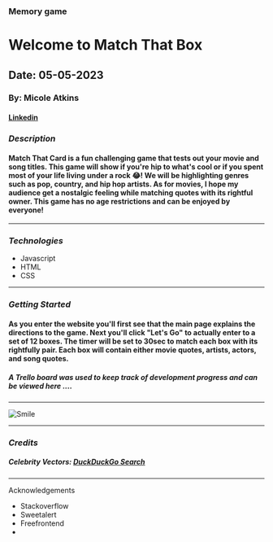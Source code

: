 ### Memory game

# Welcome to Match That Box

## Date: 05-05-2023

### By: Micole Atkins

#### [Linkedin](https://www.linkedin.com/in/micoleatkins/)

### **_Description_**

#### Match That Card is a fun challenging game that tests out your movie and song titles. This game will show if you're hip to what's cool or if you spent most of your life living under a rock :joy:! We will be highlighting genres such as pop, country, and hip hop artists. As for movies, I hope my audience get a nostalgic feeling while matching quotes with its rightful owner. This game has no age restrictions and can be enjoyed by everyone!

---

### **_Technologies_**

- Javascript
- HTML
- CSS

---

### **_Getting Started_**

#### As you enter the website you'll first see that the main page explains the directions to the game. Next you'll click "Let's Go" to actually enter to a set of 12 boxes. The timer will be set to 30sec to match each box with its rightfully pair. Each box will contain either movie quotes, artists, actors, and song quotes.

##### A Trello board was used to keep track of development progress and can be viewed here ....

---

![Smile](https://external-content.duckduckgo.com/iu/?u=https%3A%2F%2Fimg.freepik.com%2Ffree-vector%2Fcelebrity-red-carpet-flat-vector-illustration_82574-7565.jpg%3Fsize%3D626%26ext%3Djpg&f=1&nofb=1&ipt=c6fc63adf35121bb1ea4024dc7c2f920389c07baeb02d525908ac72e1726dbe6&ipo=images)

---

### **_Credits_**

##### Celebrity Vectors: [DuckDuckGo Search](http://www.duckduckgo.com)

#####

---

Acknowledgements

- Stackoverflow
- Sweetalert
- Freefrontend
-
